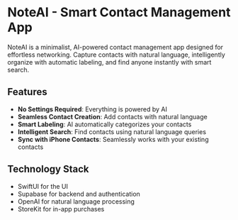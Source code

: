 # NoteAI - Smart Contact Management App

NoteAI is a minimalist, AI-powered contact management app designed for effortless networking. Capture contacts with natural language, intelligently organize with automatic labeling, and find anyone instantly with smart search.

## Features

- **No Settings Required**: Everything is powered by AI
- **Seamless Contact Creation**: Add contacts with natural language
- **Smart Labeling**: AI automatically categorizes your contacts
- **Intelligent Search**: Find contacts using natural language queries
- **Sync with iPhone Contacts**: Seamlessly works with your existing contacts

## Technology Stack

- SwiftUI for the UI
- Supabase for backend and authentication
- OpenAI for natural language processing
- StoreKit for in-app purchases

